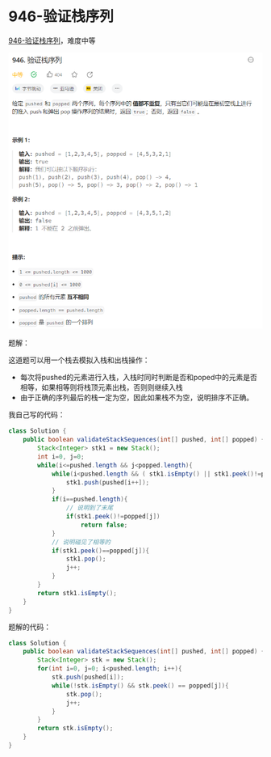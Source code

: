 # 946-验证栈序列

[946-验证栈序列](https://leetcode.cn/problems/validate-stack-sequences/description/?envType=study-plan-v2&envId=meituan-2023-fall-sprint)，难度中等

![image-20230907014918647](https://raw.githubusercontent.com/lqyspace/mypic/master/PicBed/202309070149704.png)

题解：

这道题可以用一个栈去模拟入栈和出栈操作：

- 每次将pushed的元素进行入栈，入栈时同时判断是否和poped中的元素是否相等，如果相等则将栈顶元素出栈，否则则继续入栈
- 由于正确的序列最后的栈一定为空，因此如果栈不为空，说明排序不正确。

我自己写的代码：

```java
class Solution {
    public boolean validateStackSequences(int[] pushed, int[] popped) {
        Stack<Integer> stk1 = new Stack();
        int i=0, j=0;
        while(i<=pushed.length && j<popped.length){
            while(i<pushed.length && ( stk1.isEmpty() || stk1.peek()!=popped[j])){
                stk1.push(pushed[i++]);
            }
            if(i==pushed.length){
                // 说明到了末尾
                if(stk1.peek()!=popped[j])
                    return false;
            }
            // 说明碰见了相等的
            if(stk1.peek()==popped[j]){
                stk1.pop();
                j++;
            }
        }
        return stk1.isEmpty();
    }
}
```

题解的代码：

```java
class Solution {
    public boolean validateStackSequences(int[] pushed, int[] popped) {
        Stack<Integer> stk = new Stack();
        for(int i=0, j=0; i<pushed.length; i++){
            stk.push(pushed[i]);
            while(!stk.isEmpty() && stk.peek() == popped[j]){
                stk.pop();
                j++;
            }
        }
        return stk.isEmpty();
    }
}
```